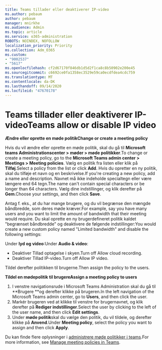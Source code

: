 ```yaml
---
title: Teams tillader eller deaktiverer IP-video
ms.author: pebaum
author: pebaum
manager: mnirkhe
ms.audience: Admin
ms.topic: article
ms.service: o365-administration
ROBOTS: NOINDEX, NOFOLLOW
localization_priority: Priority
ms.collection: Adm_O365
ms.custom:
- "9002537"
- "5617"
ms.openlocfilehash: cf2d67170f846db1d5d2f1ca8c8b50902e200e45
ms.sourcegitcommit: c6692ce0fa1358ec3529e59ca0ecdfdea4cdc759
ms.translationtype: MT
ms.contentlocale: da-DK
ms.lasthandoff: 09/14/2020
ms.locfileid: "47670178"
---
```

# <a name="teams-allow-or-disable-ip-video"></a><span data-ttu-id="ee470-102">Teams tillader eller deaktiverer IP-video</span><span class="sxs-lookup"><span data-stu-id="ee470-102">Teams allow or disable IP video</span></span>

<span data-ttu-id="ee470-103">**Ændre eller oprette en møde politik**</span><span class="sxs-lookup"><span data-stu-id="ee470-103">**Change or create a meeting policy**</span></span>

<span data-ttu-id="ee470-104">Hvis du vil ændre eller oprette en møde politik, skal du gå til **Microsoft teams Administrationscenter > møder > møde politikker**.</span><span class="sxs-lookup"><span data-stu-id="ee470-104">To change or create a meeting policy, go to the **Microsoft Teams admin center > Meetings > Meeting policies**.</span></span> <span data-ttu-id="ee470-105">Vælg en politik fra listen eller klik på **Tilføj**.</span><span class="sxs-lookup"><span data-stu-id="ee470-105">Select a policy from the list or click **Add**.</span></span> <span data-ttu-id="ee470-106">Hvis du opretter en ny politik, skal du tilføje et navn og en beskrivelse.</span><span class="sxs-lookup"><span data-stu-id="ee470-106">If you're creating a new policy, add a name and description.</span></span> <span data-ttu-id="ee470-107">Navnet må ikke indeholde specialtegn eller være længere end 64 tegn.</span><span class="sxs-lookup"><span data-stu-id="ee470-107">The name can't contain special characters or be longer than 64 characters.</span></span> <span data-ttu-id="ee470-108">Vælg dine indstillinger, og klik derefter på **Gem**.</span><span class="sxs-lookup"><span data-stu-id="ee470-108">Choose your settings, and then click **Save**.</span></span>

<span data-ttu-id="ee470-109">Antag f. eks., at du har mange brugere, og du vil begrænse den mængde båndbredde, som deres møde kræver.</span><span class="sxs-lookup"><span data-stu-id="ee470-109">For example, say you have many users and you want to limit the amount of bandwidth that their meeting would require.</span></span> <span data-ttu-id="ee470-110">Du skal oprette en ny brugerdefineret politik kaldet "begrænset båndbredde" og deaktivere de følgende indstillinger:</span><span class="sxs-lookup"><span data-stu-id="ee470-110">You would create a new custom policy named "Limited bandwidth" and disable the following settings:</span></span>

<span data-ttu-id="ee470-111">Under **lyd og video**:</span><span class="sxs-lookup"><span data-stu-id="ee470-111">Under **Audio & video**:</span></span>

- <span data-ttu-id="ee470-112">Deaktiver Tillad optagelse i skyen.</span><span class="sxs-lookup"><span data-stu-id="ee470-112">Turn off Allow cloud recording.</span></span>
- <span data-ttu-id="ee470-113">Deaktiver Tillad IP-video.</span><span class="sxs-lookup"><span data-stu-id="ee470-113">Turn off Allow IP video.</span></span>

<span data-ttu-id="ee470-114">Tildel derefter politikken til brugerne.</span><span class="sxs-lookup"><span data-stu-id="ee470-114">Then assign the policy to the users.</span></span>

<span data-ttu-id="ee470-115">**Tildel en mødepolitik til brugere**</span><span class="sxs-lookup"><span data-stu-id="ee470-115">**Assign a meeting policy to users**</span></span>

1. <span data-ttu-id="ee470-116">I venstre navigationsrude i Microsoft Teams Administration skal du gå til \*\*Brugere \*\*og derefter klikke på brugeren.</span><span class="sxs-lookup"><span data-stu-id="ee470-116">In the left navigation of the Microsoft Teams admin center, go to **Users**, and then click the user.</span></span>
2. <span data-ttu-id="ee470-117">Markér brugeren ved at klikke til venstre for brugernavnet, og klik derefter på **Rediger indstillinger**.</span><span class="sxs-lookup"><span data-stu-id="ee470-117">Select the user by clicking to the left of the user name, and then click **Edit settings**.</span></span>
3. <span data-ttu-id="ee470-118">Under **møde politik**skal du vælge den politik, du vil tildele, og derefter klikke på **Anvend**.</span><span class="sxs-lookup"><span data-stu-id="ee470-118">Under **Meeting policy**, select the policy you want to assign and then click **Apply**.</span></span>

<span data-ttu-id="ee470-119">Du kan finde flere oplysninger i [administrere møde politikker i teams](https://docs.microsoft.com/microsoftteams/meeting-policies-in-teams).</span><span class="sxs-lookup"><span data-stu-id="ee470-119">For more information, see [Manage meeting policies in Teams](https://docs.microsoft.com/microsoftteams/meeting-policies-in-teams).</span></span>
